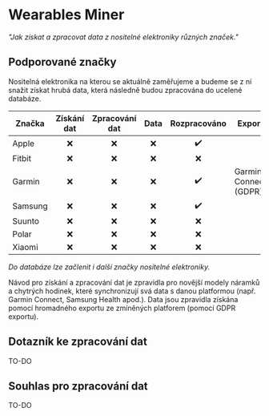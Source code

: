 # Wearables Miner
*"Jak získat a zpracovat data z nositelné elektroniky různých značek."*

## Podporované značky
Nositelná elektronika na kterou se aktuálně zaměřujeme a budeme se z ní snažit získat hrubá data, která následně budou zpracována do ucelené databáze.

|Značka|Získání dat|Zpracování dat|Data|Rozpracováno|Export|
|---|:---:|:---:|:---:|:---:|---|
|Apple|:x:|:x:|:x:|:heavy_check_mark:||
|Fitbit|:x:|:x:|:x:|:x:||
|Garmin|:x:|:x:|:x:|:heavy_check_mark:|Garmin Connect (GDPR)|
|Samsung|:x:|:x:|:x:|:heavy_check_mark:||
|Suunto|:x:|:x:|:x:|:x:||
|Polar|:x:|:x:|:x:|:x:||
|Xiaomi|:x:|:x:|:x:|:x:||

*Do databáze lze začlenit i další značky nositelné elektroniky.*

Návod pro získání a zpracování dat je zpravidla pro novější modely náramků a chytrých hodinek, které synchronizují svá data s danou platformou (např. Garmin Connect, Samsung Health apod.). Data jsou zpravidla získána pomocí hromadného exportu ze zmíněných platforem (pomocí GDPR exportu).

## Dotazník ke zpracování dat
TO-DO

## Souhlas pro zpracování dat
TO-DO

